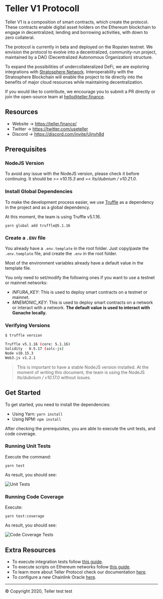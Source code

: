 # Teller V1 Protocoll

Teller V1 is a composition of smart contracts, which create the protocol. These contracts enable digital asset holders on the Ethereum blockchain to engage in decentralized, lending and borrowing activities, with down to zero collateral.

The protocol is currently in beta and deployed on the Ropsten testnet. We envision the protocol to evolve into a decentralized, community-run project, maintained by a DAO (Decentralized Autonomous Organization) structure.

To expand the possibilities of undercollateralized DeFi, we are exploring integrations with [Stratosphere Network](https://www.stratosphere.network/). Interoperability with the Stratosphere Blockchain will enable the project to tie directly into the benefits of major cloud resources while maintaining decentralization.

If you would like to contribute, we encourage you to submit a PR directly or join the open-source team at hello@teller.finance.

## Resources

* Website → https://teller.finance/
* Twitter → https://twitter.com/useteller
* Discord → https://discord.com/invite/Ujnvh8d

## Prerequisites

### NodeJS Version

To avoid any issue with the NodeJS version, please check it before continuing. It should be >= *v10.15.3* and =< *lts/dubnium / v10.21.0*.

### Install Global Dependencies

To make the development process easier, we use [Truffle](https://www.trufflesuite.com/truffle) as a dependency in the project and as a global dependency.

At this moment, the team is using Truffle v5.1.16.

```yarn global add truffle@5.1.16```

### Create a ```.ENV``` file
<a name="readme-create-env-file"></a>

You already have a `.env.template` in the root folder. Just copy/paste the `.env.template` file, and create the `.env` in the root folder.

Most of the environment variables already have a default value in the template file.

You only need to set/modify the following ones if you want to use a testnet or mainnet networks:

- *INFURA_KEY*: This is used to deploy smart contracts on a testnet or mainnet.
- *MNEMONIC_KEY*: This is used to deploy smart contracts on a network or interact with a network. **The default value is used to interact with Ganache locally.**

### Verifying Versions

```sh
$ truffle version

Truffle v5.1.16 (core: 5.1.16)
Solidity - 0.5.17 (solc-js)
Node v10.15.3
Web3.js v1.2.1
```

> This is important to have a stable NodeJS version installed. At the moment of writing this document, the team is using the NodeJS *lts/dubnium / v10.17.0* without issues.

## Get Started
<a name="readme-get-started"></a>

To get started, you need to install the dependencies:

- Using Yarn: ```yarn install```
- Using NPM: ```npm install```

After checking the prerequisites, you are able to execute the unit tests, and code coverage.

### Running Unit Tests

Execute the command:

```yarn test```

As result, you should see:

![Unit Tests](docs/images/get-started/unit-tests-result.png)

### Running Code Coverage

Execute:

```yarn test:coverage```

As result, you should see:

![Code Coverage Tests](docs/images/get-started/test-coverage-result.png)

## Extra Resources

- To execute integration tests follow [this guide](./docs/integration-tests.md).
- To execute scripts on Ethereum networks follow [this guide](./docs/truffle-scripts.md).
- To learn more about Teller Protocol check our documentation [here](https://teller.gitbook.io/teller-1/).
- To configure a new Chainlink Oracle [here](./docs/chainlink-configuration.md).

---
© Copyright 2020, Teller
test
test
